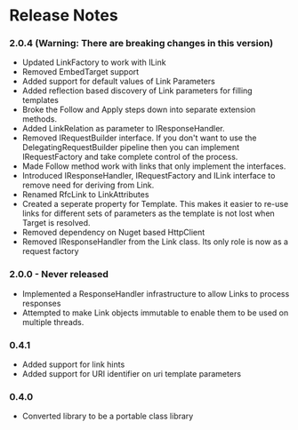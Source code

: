 # Release Notes


### 2.0.4  (Warning: There are breaking changes in this version)
- Updated LinkFactory to work with ILink
- Removed EmbedTarget support
- Added support for default values of Link Parameters
- Added reflection based discovery of Link parameters for filling templates
- Broke the Follow and Apply steps down into separate extension methods.
- Added LinkRelation as parameter to IResponseHandler.  
- Removed IRequestBuilder interface.  If you don't want to use the DelegatingRequestBuilder pipeline then you can implement IRequestFactory and take complete control of the process.
- Made Follow method work with links that only implement the interfaces.
- Introduced IResponseHandler, IRequestFactory and ILink interface to remove need for deriving from Link.
- Renamed RfcLink to LinkAttributes
- Created a seperate property for Template. This makes it easier to re-use links for different sets of parameters as the template is not lost when Target is resolved.
- Removed dependency on Nuget based HttpClient
- Removed IResponseHandler from the Link class.  Its only role is now as a request factory

### 2.0.0 - Never released
- Implemented a ResponseHandler infrastructure to allow Links to process responses
- Attempted to make Link objects immutable to enable them to be used on multiple threads.

### 0.4.1 
- Added support for link hints
- Added support for URI identifier on uri template parameters


### 0.4.0 
- Converted library to be a portable class library

